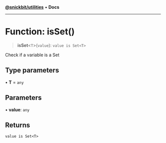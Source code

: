 [**@snickbit/utilities**](../README.md) • **Docs**

***

# Function: isSet()

> **isSet**\<`T`\>(`value`): `value is Set<T>`

Check if a variable is a Set

## Type parameters

• **T** = `any`

## Parameters

• **value**: `any`

## Returns

`value is Set<T>`
